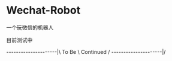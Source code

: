 # Wechat-Robot
一个玩微信的机器人

目前测试中



---------------------|\\
   To Be               \\
       Continued       /
---------------------|/
